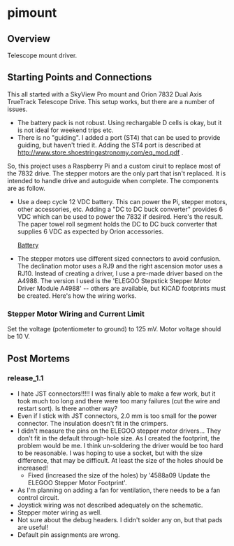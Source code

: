 # pimount #

## Overview ##

Telescope mount driver.

## Starting Points and Connections ##

This all started with a SkyView Pro mount and Orion 7832 Dual Axis
TrueTrack Telescope Drive.  This setup works, but there are a number
of issues.

  * The battery pack is not robust.  Using rechargable D cells is
    okay, but it is not ideal for weekend trips etc.
  * There is no "guiding".  I added a port (ST4) that can be used to
    provide guiding, but haven't tried it.  Adding the ST4 port is
    described at http://www.store.shoestringastronomy.com/eq_mod.pdf .

So, this project uses a Raspberry Pi and a custom ciruit to replace
most of the 7832 drive.  The stepper motors are the only part that
isn't replaced.  It is intended to handle drive and autoguide when
complete.  The components are as follow.

  * Use a deep cycle 12 VDC battery.  This can power the Pi, stepper
    motors, other accessories, etc.  Adding a "DC to DC buck
    converter" provides 6 VDC which can be used to power the 7832 if
    desired.  Here's the result.  The paper towel roll segment holds
    the DC to DC buck converter that supplies 6 VDC as expected by
    Orion accessories.

	[Battery](https://www.dropbox.com/s/0trkuq7uk3z1awa/battery.jpg?dl=0)

  * The stepper motors use different sized connectors to avoid
    confusion.  The declination motor uses a RJ9 and the right
    ascension motor uses a RJ10.  Instead of creating a driver, I use
    a pre-made driver based on the A4988.  The version I used is the
    'ELEGOO Stepstick Stepper Motor Driver Module A4988' -- others are
    available, but KiCAD footprints must be created.  Here's how the
    wiring works.

### Stepper Motor Wiring and Current Limit ###

Set the voltage (potentiometer to ground) to 125 mV.  Motor voltage
should be 10 V.

## Post Mortems ##

### release_1.1 ###

  * I hate JST connectors!!!!!  I was finally able to make a few work,
    but it took much too long and there were too many failures (cut
    the wire and restart sort).  Is there another way?
  * Even if I stick with JST connectors, 2.0 mm is too small for the
    power connector.  The insulation doesn't fit in the crimpers.
  * I didn't measure the pins on the ELEGOO stepper motor
    drivers... They don't fit in the default through-hole size.  As I
    created the footprint, the problem would be me.  I think
    un-soldering the driver would be too hard to be reasonable.  I was
    hoping to use a socket, but with the size difference, that may be
    difficult.  At least the size of the holes should be increased!
	  * Fixed (increased the size of the holes) by
	    '4588a09 Update the ELEGOO Stepper Motor Footprint'.
  * As I'm planning on adding a fan for ventilation, there needs to be
    a fan control circuit.
  * Joystick wiring was not described adequately on the schematic.
  * Stepper moter wiring as well.
  * Not sure about the debug headers.  I didn't solder any on, but
    that pads are useful!
  * Default pin assignments are wrong.
